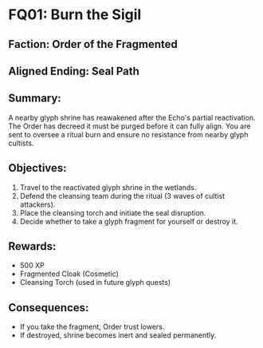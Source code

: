 # FQ01: Burn the Sigil

## Faction: Order of the Fragmented
## Aligned Ending: Seal Path
## Summary:
A nearby glyph shrine has reawakened after the Echo's partial reactivation. The Order has decreed it must be purged before it can fully align. You are sent to oversee a ritual burn and ensure no resistance from nearby glyph cultists.

## Objectives:
1. Travel to the reactivated glyph shrine in the wetlands.
2. Defend the cleansing team during the ritual (3 waves of cultist attackers).
3. Place the cleansing torch and initiate the seal disruption.
4. Decide whether to take a glyph fragment for yourself or destroy it.

## Rewards:
- 500 XP
- Fragmented Cloak (Cosmetic)
- Cleansing Torch (used in future glyph quests)

## Consequences:
- If you take the fragment, Order trust lowers.
- If destroyed, shrine becomes inert and sealed permanently.

